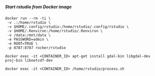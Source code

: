 ##### Start rstudio from Docker image

```shell
docker run --rm -ti \
 -v .:/home/rstudio \
 -v $HOME/.config/rstudio:/home/rstudio/.config/rstudio \
 -v $HOME/.Renviron:/home/rstudio/.Renviron \
 -v /data:/mnt/data \
 -e PASSWORD=admin \
 -e ROOT=TRUE \
 -p 8787:8787 rocker/rstudio
```

```shell
docker exec -it <CONTAINER_ID> apt-get install gdal-bin libgdal-dev proj-bin libnetcdf-dev
```

```shell
docker exec -it <CONTAINER_ID> /home/rstudio/process.sh
```
